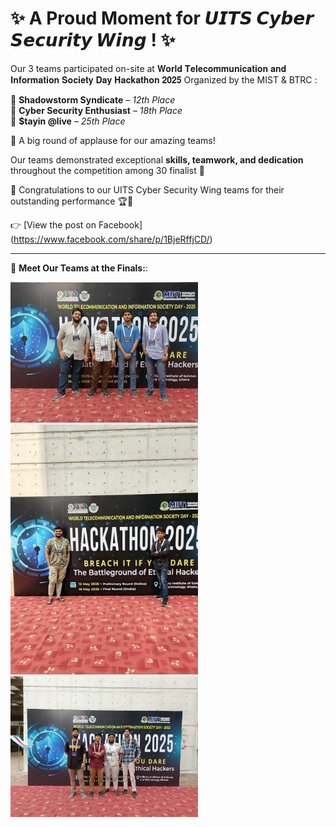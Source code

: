 # ✨ A Proud Moment for 𝙐𝙄𝙏𝙎 𝘾𝙮𝙗𝙚𝙧 𝙎𝙚𝙘𝙪𝙧𝙞𝙩𝙮 𝙒𝙞𝙣𝙜 ! ✨  

Our 3 teams participated on-site at 𝐖𝐨𝐫𝐥𝐝 𝐓𝐞𝐥𝐞𝐜𝐨𝐦𝐦𝐮𝐧𝐢𝐜𝐚𝐭𝐢𝐨𝐧 𝐚𝐧𝐝 𝐈𝐧𝐟𝐨𝐫𝐦𝐚𝐭𝐢𝐨𝐧 𝐒𝐨𝐜𝐢𝐞𝐭𝐲 𝐃𝐚𝐲 𝐇𝐚𝐜𝐤𝐚𝐭𝐡𝐨𝐧 𝟐𝟎𝟐𝟓 Organized by the MIST &  BTRC :  

🔹 **Shadowstorm Syndicate** – *12th Place*  
🔹 **Cyber Security Enthusiast** – *18th Place*  
🔹 **$tayin @live** – *25th Place*  

👏 A big round of applause for our amazing teams!  

Our teams demonstrated exceptional **skills, teamwork, and dedication** throughout the competition among 30 finalist 💪  

🎉 Congratulations to our UITS Cyber Security Wing teams for their outstanding performance 🏆🚀   

👉 [View the post on Facebook] (https://www.facebook.com/share/p/1BjeRffjCD/)

---

📸 **Meet Our Teams at the Finals:**:  

<img src="assets/images/mist25/mist1.jpg" alt="Shadowstorm Syndicate" width="300px">  
<img src="assets/images/mist25/mist2.jpg" alt="Cyber Security Enthusiast" width="300px">  
<img src="assets/images/mist25/mist3.jpg" alt="Stayin @live" width="300px">  
